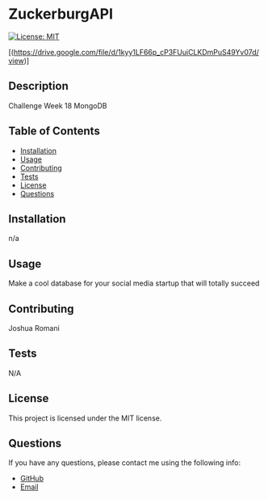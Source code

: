 # ZuckerburgAPI

[![License: MIT](https://img.shields.io/badge/License-MIT-yellow.svg)](https://opensource.org/licenses/MIT)

[(https://drive.google.com/file/d/1kyy1LF66p_cP3FUuiCLKDmPuS49Yv07d/view)]


## Description

Challenge Week 18 MongoDB

## Table of Contents

- [Installation](#installation)
- [Usage](#usage)
- [Contributing](#contributing)
- [Tests](#tests)
- [License](#license)
- [Questions](#questions)

## Installation

n/a

## Usage

Make a cool database for your social media startup that will totally succeed 

## Contributing

Joshua Romani

## Tests

N/A

## License

This project is licensed under the MIT license.

## Questions

If you have any questions, please contact me using the following info:

- [GitHub](https://github.com/DongleJosh)
- [Email](JoshuaJamesRomani@gmail.com)

